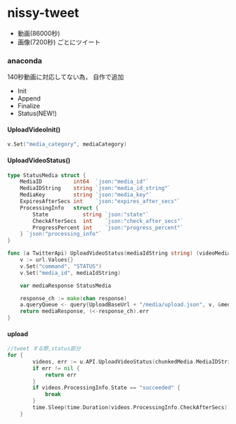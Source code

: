 # nissy-tweet
- 動画(86000秒)
- 画像(7200秒)
ごとにツイート

### anaconda 
140秒動画に対応してない為，
自作で追加
- Init
- Append
- Finalize
- Status(NEW!)

#### UploadVideoInit()
```Go:UploadVideoInit.go
v.Set("media_category", mediaCategory)
```

#### UploadVideoStatus()
```Go:UploadVideoStatus.go
type StatusMedia struct {
	MediaID          int64  `json:"media_id"`
	MediaIDString    string `json:"media_id_string"`
	MediaKey         string `json:"media_key"`
	ExpiresAfterSecs int    `json:"expires_after_secs"`
	ProcessingInfo   struct {
		State           string `json:"state"`
		CheckAfterSecs  int    `json:"check_after_secs"`
		ProgressPercent int    `json:"progress_percent"`
	} `json:"processing_info"`
}

func (a TwitterApi) UploadVideoStatus(mediaIdString string) (videoMedia StatusMedia, err error) {
	v := url.Values{}
	v.Set("command", "STATUS")
	v.Set("media_id", mediaIdString)

	var mediaResponse StatusMedia

	response_ch := make(chan response)
	a.queryQueue <- query{UploadBaseUrl + "/media/upload.json", v, &mediaResponse, _GET, response_ch}
	return mediaResponse, (<-response_ch).err
}
```

#### upload
```Go
//tweet する際,status部分
for {
		videos, err := u.API.UploadVideoStatus(chunkedMedia.MediaIDString)
		if err != nil {
			return err
		}
		if videos.ProcessingInfo.State == "succeeded" {
			break
		}
		time.Sleep(time.Duration(videos.ProcessingInfo.CheckAfterSecs))
	}
```
